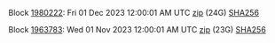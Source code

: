 Block [1980222](https://insight.dash.org/insight/block/0000000000000027f09aeaeb373c44433e562c64c9fb659a626e0f03959f654a): Fri 01 Dec 2023 12:00:01 AM UTC [zip](https://dash-bootstrap-2.ams3.digitaloceanspaces.com/mainnet/2023-12-01/bootstrap.dat.zip) (24G) [SHA256](https://dash-bootstrap-2.ams3.digitaloceanspaces.com/mainnet/2023-12-01/sha256.txt)

Block [1963783](https://insight.dash.org/insight/block/000000000000001e08fe4985450d1b1c639505d8321e52958c04bb6d9c399bfc): Wed 01 Nov 2023 12:00:01 AM UTC [zip](https://dash-bootstrap-2.ams3.digitaloceanspaces.com/mainnet/2023-11-01/bootstrap.dat.zip) (23G) [SHA256](https://dash-bootstrap-2.ams3.digitaloceanspaces.com/mainnet/2023-11-01/sha256.txt)
